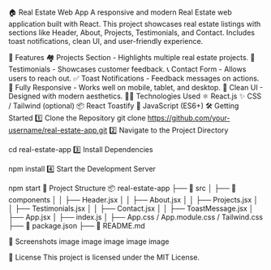 🏠 Real Estate Web App
A responsive and modern Real Estate web application built with React. This project showcases real estate listings with sections like Header, About, Projects, Testimonials, and Contact. Includes toast notifications, clean UI, and user-friendly experience.

🚀 Features
🏘️ Projects Section - Highlights multiple real estate projects.
📢 Testimonials - Showcases customer feedback.
📞 Contact Form - Allows users to reach out.
✅ Toast Notifications - Feedback messages on actions.
📱 Fully Responsive - Works well on mobile, tablet, and desktop.
🎨 Clean UI - Designed with modern aesthetics.
🧑‍💻 Technologies Used
⚛️ React.js
✨ CSS / Tailwind (optional)
📦 React Toastify
🧠 JavaScript (ES6+)
🛠️ Getting Started
1️⃣ Clone the Repository
git clone https://github.com/your-username/real-estate-app.git
2️⃣ Navigate to the Project Directory

cd real-estate-app
3️⃣ Install Dependencies

npm install
4️⃣ Start the Development Server

npm start
📁 Project Structure
📦 real-estate-app ├── 📂 src │ ├── 📂 components │ │ ├── Header.jsx │ │ ├── About.jsx │ │ ├── Projects.jsx │ │ ├── Testimonials.jsx │ │ ├── Contact.jsx │ │ ├── ToastMessage.jsx │ ├── App.jsx │ ├── index.js │ ├── App.css / App.module.css / Tailwind.css ├── 📜 package.json ├── 📜 README.md

📸 Screenshots
image image image image image

📃 License
This project is licensed under the MIT License.
